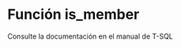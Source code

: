 ﻿---
Autogenerated: true
---

# Función  is_member

Consulte la documentación en el manual de T-SQL
